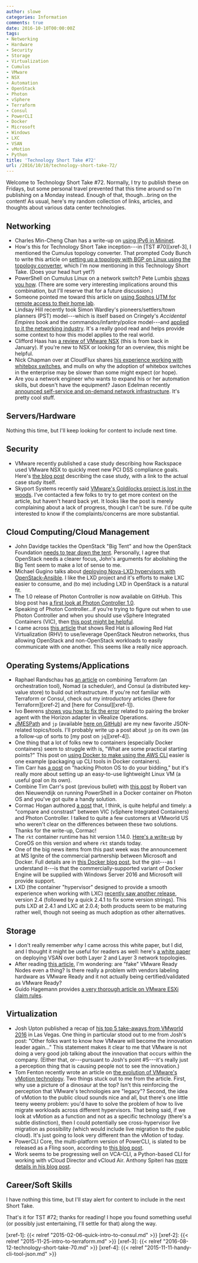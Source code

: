 ```yaml
---
author: slowe
categories: Information
comments: true
date: 2016-10-10T00:00:00Z
tags:
- Networking
- Hardware
- Security
- Storage
- Virtualization
- Cumulus
- VMware
- NSX
- Automation
- OpenStack
- Photon
- vSphere
- Terraform
- Consul
- PowerCLI
- Docker
- Microsoft
- Windows
- LXC
- VSAN
- vMotion
- Python
title: 'Technology Short Take #72'
url: /2016/10/10/technology-short-take-72/
---
```


Welcome to Technology Short Take #72. Normally, I try to publish these on Fridays, but some personal travel prevented that this time around so I'm publishing on a Monday instead. Enough of that, though...bring on the content! As usual, here's my random collection of links, articles, and thoughts about various data center technologies.

## Networking

* Charles Min-Cheng Chan has a write-up on [using IPv6 in Mininet][link-2].
* How's this for Technology Short Take inception---in [TST #70][xref-3], I mentioned the Cumulus topology converter. That prompted Cody Bunch to write this article on [setting up a topology with BGP on Linux using the topology converter][link-3], which I'm now mentioning in this Technology Short Take. (Does your head hurt yet?)
* PowerShell on Cumulus Linux on a network switch? Pete Lumbis [shows you how][link-5]. (There are some very interesting implications around this combination, but I'll reserve that for a future discussion.)
* Someone pointed me toward this article on [using Sophos UTM for remote access to their home lab][link-8].
* Lindsay Hill recently took Simon Wardley's pioneers/settlers/town planners (PST) model---which is itself based on Cringely's _Accidental Empires_ book and the commandos/infantry/police model---and [applied to it the networking industry][link-22]. It's a really good read and helps provide some context to how this model applies to the real world.
* Clifford Haas has [a review of VMware NSX][link-27] (this is from back in January). If you're new to NSX or looking for an overview, this might be helpful.
* Nick Chapman over at CloudFlux shares [his experience working with whitebox switches][link-29], and mulls on why the adoption of whitebox switches in the enterprise may be slower than some might expect (or hope).
* Are you a network engineer who wants to expand his or her automation skills, but doesn't have the equipment? Jason Edelman recently [announced self-service and on-demand network infrastructure][link-32]. It's pretty cool stuff.

## Servers/Hardware

Nothing this time, but I'll keep looking for content to include next time.

## Security

* VMware recently published a case study describing how Rackspace used VMware NSX to quickly meet new PCI DSS compliance goals. Here's [the blog post][link-7] describing the case study, with a link to the actual case study itself.
* Skyport Systems recently said [VMware's Goldilocks project is lost in the woods][link-33]. I've contacted a few folks to try to get more context on the article, but haven't heard back yet. It looks like the post is merely complaining about a lack of progress, though I can't be sure. I'd be quite interested to know if the complaints/concerns are more substantial.

## Cloud Computing/Cloud Management

* John Davidge tackles the OpenStack "Big Tent" and how the OpenStack Foundation [needs to tear down the tent][link-20]. Personally, I agree that OpenStack needs a clearer focus, John's arguments for abolishing the Big Tent seem to make a lot of sense to me.
* Michael Gugino talks about [deploying Nova-LXD hypervisors with OpenStack-Ansible][link-21]. I like the LXD project and it's efforts to make LXC easier to consume, and (to me) including LXD in OpenStack is a natural fit.
* The 1.0 release of Photon Controller is now available on GitHub. This blog post has [a first look at Photon Controller 1.0][link-24].
* Speaking of Photon Controller...if you're trying to figure out when to use Photon Controller and when you should use vSphere Integrated Containers (VIC), then [this post might be helpful][link-25].
* I came across [this article][link-30] that shows Red Hat is allowing Red Hat Virtualization (RHV) to use/leverage OpenStack Neutron networks, thus allowing OpenStack and non-OpenStack workloads to easily communicate with one another. This seems like a really nice approach.

## Operating Systems/Applications

* Raphael Randschau has [an article][link-1] on combining Terraform (an orchestration tool), Nomad (a scheduler), and Consul (a distributed key-value store) to build out infrastructure. If you're not familiar with Terraform or Consul, check out my introductory articles ([here for Terraform][xref-2] and [here for Consul][xref-1]).
* Ivo Beerens [shows you how to fix the error][link-6] related to pairing the broker agent with the Horizon adapter in vRealize Operations.
* [JMESPath][link-10] and `jp` (available [here on GitHub][link-11]) are my new favorite JSON-related topics/tools. I'll probably write up a post about `jp` on its own (as a follow-up of sorts to [my post on `jq`][xref-4]).
* One thing that a lot of folks new to containers (especially Docker containers) seem to struggle with is, "What are some practical starting points?" This post on [using Docker to make using the AWS CLI][link-14] easier is one example (packaging up CLI tools in Docker containers).
* Tim Carr has [a post][link-15] on "hacking Photon OS to do your bidding," but it's really more about setting up an easy-to-use lightweight Linux VM (a useful goal on its own).
* Combine Tim Carr's post (previous bullet) with [this post][link-18] by Robert van den Nieuwendijk on running PowerShell in a Docker container on Photon OS and you've got quite a handy solution.
* Cormac Hogan authored [a post][link-17] that, I think, is quite helpful and timely: a "compare and constrast" between VIC (vSphere Integrated Containers) and Photon Controller. I talked to quite a few customers at VMworld US who weren't clear on the differences between these two solutions. Thanks for the write-up, Cormac!
* The `rkt` container runtime has hit version 1.14.0. [Here's a write-up][link-19] by CoreOS on this version and where `rkt` stands today.
* One of the big news items from this past week was the announcement at MS Ignite of the commercial partnership between Microsoft and Docker. Full details are in [this Docker blog post][link-28], but the gist---as I understand it---is that the commercially-supported variant of Docker Engine will be supplied with Windows Server 2016 and Microsoft will provide support.
* LXD (the container "hypervisor" designed to provide a smooth experience when working with LXC) [recently saw another release][link-31], version 2.4 (followed by a quick 2.4.1 to fix some version strings). This puts LXD at 2.4.1 and LXC at 2.0.4; both products seem to be maturing rather well, though not seeing as much adoption as other alternatives.

## Storage

* I don't really remember _why_ I came across this white paper, but I did, and I thought it might be useful for readers as well: here's [a white paper][link-4] on deploying VSAN over both Layer 2 and Layer 3 network topologies.
* After reading [this article][link-12], I'm wondering: are "fake" VMware Ready Nodes even a thing? Is there really a problem with vendors labeling hardware as VMware Ready and it not actually being certified/validated as VMware Ready?
* Guido Hagemann provides [a very thorough article on VMware ESXi claim rules][link-16].

## Virtualization

* Josh Upton published a recap of [his top 5 take-aways from VMworld 2016][link-9] in Las Vegas. One thing in particular stood out to me from Josh's post: "Other folks want to know how VMware will become the innovation leader again..." This statement makes it clear to me that VMware is not doing a very good job talking about the innovation that occurs within the company. (Either that, or---pursuant to Josh's point #5---it's really just a perception thing that is causing people not to see the innovation.)
* Tom Fenton recently wrote an article on [the evolution of VMware's vMotion technology][link-13]. Two things stuck out to me from the article. First, why use a picture of a dinosaur at the top? Isn't this reinforcing the perception that VMware's technologies are "legacy"? Second, the idea of vMotion to the public cloud sounds nice and all, but there's one little teeny weeny problem: you'd have to solve the problem of how to live migrate workloads across different hypervisors. That being said, if we look at vMotion as a function and not as a specific technology (there's a subtle distinction), then I could potentially see cross-hypervisor live migration as possibility (which would include live migration to the public cloud). It's just going to look very different than the vMotion of today.
* PowerCLI Core, the multi-platform version of PowerCLI, is slated to be released as a Fling soon, according to [this blog post][link-23].
* Work seems to be progressing well on VCA-CLI, a Python-based CLI for working with vCloud Director and vCloud Air. Anthony Spiteri has [more details in his blog post][link-26].

## Career/Soft Skills

I have nothing this time, but I'll stay alert for content to include in the next Short Take.

That's it for TST #72; thanks for reading! I hope you found something useful (or possibly just entertaining, I'll settle for that) along the way.

[link-1]: https://blog.online.net/2016/09/14/build-your-infrastructure-with-terraform-nomad-and-consul-on-scaleway/
[link-2]: http://blog.mcchan.io/ipv6-in-mininet
[link-3]: http://blog.codybunch.com/2016/08/22/Revisiting-BGP-on-Linux-w-Cumulus-Topology-Converter/
[link-4]: http://blogs.vmware.com/virtualblocks/files/2016/03/VSAN-L2_and_L3_Network.pdf
[link-5]: https://community.cumulusnetworks.com/cumulus/topics/powershell-on-cumulus-linux
[link-6]: http://www.ivobeerens.nl/2016/01/13/vrealize-operations-manager/
[link-7]: https://blogs.vmware.com/tam/2016/09/rackspace-leverages-vmware-nsx-case-study.html
[link-8]: http://vmnomad.blogspot.com/2016/09/remote-access-with-sophos-utm.html
[link-9]: http://www.sovsystems.com/vmworld-2016-top-five-list-a-recap/
[link-10]: http://jmespath.org/
[link-11]: https://github.com/jmespath/jp
[link-12]: http://thenicholson.com/buy-fake-ready-nodes/
[link-13]: https://virtualizationreview.com/articles/2016/09/14/evolution-of-vmware-vmotion.aspx
[link-14]: https://lostechies.com/gabrielschenker/2016/09/21/easing-the-use-of-the-aws-cli/
[link-15]: http://www.timcarr.net/?p=471
[link-16]: http://virtualguido.blogspot.com/2016/09/vmware-esxi-claim-rules-unleashed.html
[link-17]: http://blogs.vmware.com/cloudnative/compare-contrast-photon-controller-vs-vic-vsphere-integrated-containers/
[link-18]: https://rvdnieuwendijk.com/2016/08/20/running-powershell-in-a-docker-container-on-vmware-photon-os/
[link-19]: https://coreos.com/blog/rkt-container-engine-v1-14-0.html
[link-20]: https://johndavidge.wordpress.com/2016/09/09/mr-openstack-tear-down-this-tent/
[link-21]: https://medium.com/walmartlabs/deploying-nova-lxd-hypervisors-with-openstack-ansible-39525157879d#.emwa6s8gh
[link-22]: https://lkhill.com/networking-pioneers-settlers-and-town-planners/
[link-23]: http://blogs.vmware.com/PowerCLI/2016/09/powercli_core.html
[link-24]: http://blogs.vmware.com/cloudnative/photon-controller-1-0-first-look/
[link-25]: http://blogs.vmware.com/cloudnative/photon-platform-vsphere-2/
[link-26]: http://anthonyspiteri.net/vca-cli-for-vcloud-director-new-networking-features/
[link-27]: https://www.linkedin.com/pulse/technical-review-vmware-nsx-clifford-haas
[link-28]: https://blog.docker.com/2016/09/docker-microsoft-partnership/
[link-29]: https://cloudflux.co.uk/whitebox-switches-in-the-enterprise/
[link-30]: http://rhelblog.redhat.com/2016/09/19/integrating-red-hat-virtualization-and-red-hat-openstack-platform-with-neutron-networking/
[link-31]: https://linuxcontainers.org/lxd/news/
[link-32]: https://www.linkedin.com/pulse/self-service-demand-network-infrastructure-jason-edelman
[link-33]: https://skyportblog.com/2016/10/04/vmwares-goldilocks-security-lost-in-the-woods/
[xref-1]: {{< relref "2015-02-06-quick-intro-to-consul.md" >}}
[xref-2]: {{< relref "2015-11-25-intro-to-terraform.md" >}}
[xref-3]: {{< relref "2016-08-12-technology-short-take-70.md" >}}
[xref-4]: {{< relref "2015-11-11-handy-cli-tool-json.md" >}}
